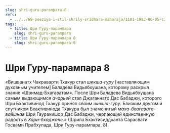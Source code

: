 ```yaml
---
slug: shri-guru-parampara-8
refs:
  - ../../69-poeziya-i-stil-shrily-sridhara-maharaja/1101-1983-06-05-c3-obyasnenie-devyatogo-stiha-bhaktivinoda-viraha-dashakam-i-pesni-guru-parampara.md
tags:
  - title: Шри Гуру-парампара
    slug: shri-guru-parampara
  - title: Шри Гуру-парампара 8
    slug: shri-guru-parampara-8
---
```


# Шри Гуру-парампара 8

«Вишванатх Чакраварти Тхакур стал *шикша-гуру* [наставляющим духовным учителем] Баладева Видьябхушана, которому раскрыл знание «Шримад-Бхагаватам». После Шри Баладева Видьябхушана самым выдающимся *ачарьей* стал Джаганнатх Дас Бабаджи, которого Шри Бхактивинод Тхакур принял своим *шикша-гуру*. Близким другом и спутником Бхактивинода Тхакура был знаменитый *маха-бхагавата-вайшнав* Шри Гауракишор Дас Бабаджи, черпающий единственную радость в *Хари-бхаджане*.» (Шрила Бхактисиддханта Сарасвати Госвами Прабхупада, Шри Гуру-парампара, 8).

